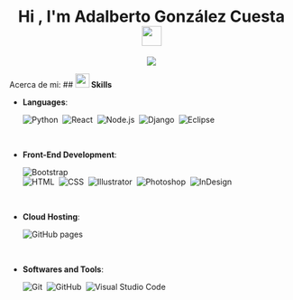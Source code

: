 <h1 align="center"><b>Hi , I'm Adalberto González Cuesta </b><img src="https://media.giphy.com/media/hvRJCLFzcasrR4ia7z/giphy.gif" width="35"></h1>
<!---->
<p align="center">
  <a href="https://github.com/DenverCoder1/readme-typing-svg"><img src="https://readme-typing-svg.herokuapp.com?font=Time+New+Roman&color=white&size=32&center=true&vCenter=true&width=600&height=100&lines=Ingeniero+de+Software;++;Con+experiencia+práctica,;Fullstack+developer,;Analista+de+datos,;Comprometido+con+la+mejora,;Me+encanta+desarrollar+soluciones"></a>
</p>
<!---->
Acerca de mi:
<!---->
## <img src="https://media2.giphy.com/media/QssGEmpkyEOhBCb7e1/giphy.gif?cid=ecf05e47a0n3gi1bfqntqmob8g9aid1oyj2wr3ds3mg700bl&rid=giphy.gif" width ="25"><b> Skills</b>
<br>

<p align="center">

- **Languages**:
    
    ![Python](https://img.shields.io/badge/-Python-05122A?style=flat&logo=python)&nbsp;
    ![React](https://img.shields.io/badge/-React-05122A?style=flat&logo=react)&nbsp;
    ![Node.js](https://img.shields.io/badge/-Node.js-05122A?style=flat&logo=node.js)&nbsp;
    ![Django](https://img.shields.io/badge/-Django-05122A?style=flat&logo=django&logoColor=092E20)&nbsp;
    ![Eclipse](https://img.shields.io/badge/-Eclipse-05122A?style=flat&logo=eclipse-ide&logoColor=2C2255)

<br>   
    
- **Front-End Development**:

    ![Bootstrap](https://img.shields.io/badge/-Bootstrap-05122A?style=flat&logo=bootstrap&logoColor=563D7C)\
    ![HTML](https://img.shields.io/badge/-HTML-05122A?style=flat&logo=HTML5)&nbsp;
    ![CSS](https://img.shields.io/badge/-CSS-05122A?style=flat&logo=CSS3&logoColor=1572B6)&nbsp;
    ![Illustrator](https://img.shields.io/badge/-Illustrator-05122A?style=flat&logo=adobe-illustrator)&nbsp;
    ![Photoshop](https://img.shields.io/badge/-Photoshop-05122A?style=flat&logo=adobe-photoshop)&nbsp;
    ![InDesign](https://img.shields.io/badge/-InDesign-05122A?style=flat&logo=adobe-indesign)

<br>

- **Cloud Hosting**:

    ![GitHub pages](https://img.shields.io/badge/-GitHub-05122A?style=flat&logo=github)&nbsp;
    
<br>

- **Softwares and Tools**:

    ![Git](https://img.shields.io/badge/-Git-05122A?style=flat&logo=git)&nbsp;
    ![GitHub](https://img.shields.io/badge/-GitHub-05122A?style=flat&logo=github)&nbsp;
    ![Visual Studio Code](https://img.shields.io/badge/-Visual%20Studio%20Code-05122A?style=flat&logo=visual-studio-code&logoColor=007ACC)&nbsp;
